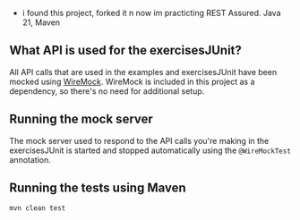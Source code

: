 
- i found this project, forked it n now im practicting REST Assured. Java 21, Maven 
  




What API is used for the exercisesJUnit?
---
All API calls that are used in the examples and exercisesJUnit have been mocked using [WireMock](http://wiremock.org/). WireMock is included in this project as a dependency, so there's no need for additional setup.

Running the mock server
---
The mock server used to respond to the API calls you're making in the exercisesJUnit is started and stopped automatically using the `@WireMockTest` annotation.

Running the tests using Maven
---

```bash
mvn clean test
```

